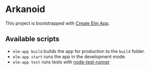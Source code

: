 Arkanoid
========

This project is bootstrapped with [Create Elm App](https://github.com/halfzebra/create-elm-app).

## Available scripts

* `elm-app build` builds the app for production to the `build` folder.
* `elm-app start` runs the app in the development mode.
* `elm-app test` runs tests with [node-test-runner](https://github.com/rtfeldman/node-test-runner/tree/master)
